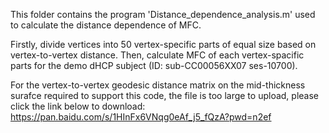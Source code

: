 This folder contains the program 'Distance_dependence_analysis.m' used to calculate the distance dependence of MFC. 

Firstly, divide vertices into 50 vertex-specific parts of equal size based on vertex-to-vertex distance. Then, calculate MFC of each vertex-spacific parts for the demo dHCP subject (ID: sub-CC00056XX07 ses-10700).

For the vertex-to-vertex geodesic distance matrix on the mid-thickness surafce required to support this code, the file is too large to upload, please click the link below to download: https://pan.baidu.com/s/1HInFx6VNqg0eAf_j5_fQzA?pwd=n2ef
